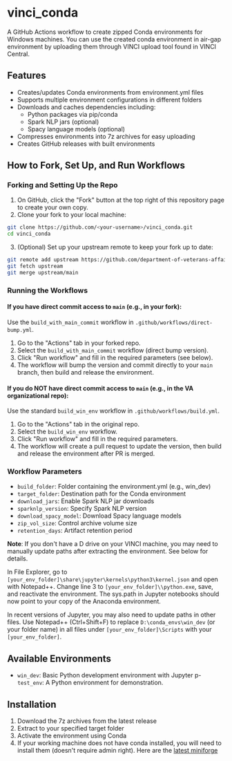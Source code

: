 # vinci_conda

A GitHub Actions workflow to create zipped Conda environments for Windows machines. You can use the created conda environment in air-gap environment by uploading them through VINCI upload tool found in VINCI Central.

## Features

- Creates/updates Conda environments from environment.yml files
- Supports multiple environment configurations in different folders
- Downloads and caches dependencies including:
  - Python packages via pip/conda
  - Spark NLP jars (optional)
  - Spacy language models (optional)
- Compresses environments into 7z archives for easy uploading
- Creates GitHub releases with built environments


## How to Fork, Set Up, and Run Workflows

### Forking and Setting Up the Repo

1. On GitHub, click the "Fork" button at the top right of this repository page to create your own copy.
2. Clone your fork to your local machine:
  ```bash
  git clone https://github.com/<your-username>/vinci_conda.git
  cd vinci_conda
  ```
3. (Optional) Set up your upstream remote to keep your fork up to date:
  ```bash
  git remote add upstream https://github.com/department-of-veterans-affairs/vinci_conda.git
  git fetch upstream
  git merge upstream/main
  ```

### Running the Workflows

#### If you have direct commit access to `main` (e.g., in your fork):

Use the `build_with_main_commit` workflow in `.github/workflows/direct-bump.yml`.

1. Go to the "Actions" tab in your forked repo.
2. Select the `build_with_main_commit` workflow (direct bump version).
3. Click "Run workflow" and fill in the required parameters (see below).
4. The workflow will bump the version and commit directly to your `main` branch, then build and release the environment.

#### If you do NOT have direct commit access to `main` (e.g., in the VA organizational repo):

Use the standard `build_win_env` workflow in `.github/workflows/build.yml`.

1. Go to the "Actions" tab in the original repo.
2. Select the `build_win_env` workflow.
3. Click "Run workflow" and fill in the required parameters.
4. The workflow will create a pull request to update the version, then build and release the environment after PR is merged.

### Workflow Parameters

- `build_folder`: Folder containing the environment.yml (e.g., win_dev)
- `target_folder`: Destination path for the Conda environment
- `download_jars`: Enable Spark NLP jar downloads
- `sparknlp_version`: Specify Spark NLP version
- `download_spacy_model`: Download Spacy language models
- `zip_vol_size`: Control archive volume size
- `retention_days`: Artifact retention period

**Note**: If you don't have a D drive on your VINCI machine, you may need to manually update paths after extracting the environment. See below for details.

In File Explorer, go to `[your_env_folder]\share\jupyter\kernels\python3\kernel.json` and open with Notepad++. Change line 3 to `[your_env_folder]\\python.exe`, save, and reactivate the environment. The sys.path in Jupyter notebooks should now point to your copy of the Anaconda environment.

In recent versions of Jupyter, you may also need to update paths in other files. Use Notepad++ (Ctrl+Shift+F) to replace `D:\conda_envs\win_dev` (or your folder name) in all files under `[your_env_folder]\Scripts` with your `[your_env_folder]`.

## Available Environments

- `win_dev`: Basic Python development environment with Jupyter
p- `test_env`: A Python environment for demonstration.

## Installation

1. Download the 7z archives from the latest release
2. Extract to your specified target folder
3. Activate the environment using Conda
4. If your working machine does not have conda installed, you will need to install them (doesn't require admin right). Here are the [latest miniforge](https://conda-forge.org/download/)
